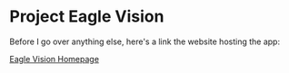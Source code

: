 # Project Eagle Vision
Before I go over anything else, here's a link the website hosting the app:

[Eagle Vision Homepage](http://ec2-52-39-236-240.us-west-2.compute.amazonaws.com:8501/)



